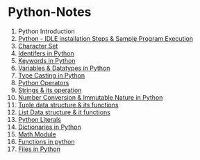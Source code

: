 # Python-Notes

1. Python Introduction 
2. <a href="https://github.com/kothakondachandhar/Python-Notes/blob/main/Python%20IDLE%20Installation%20%26%20Sample%20Program%20Execution.pdf">Python - IDLE installation Steps & Sample Program Execution</a>
3. <a href="https://github.com/kothakondachandhar/Python-Notes/blob/main/Character%20Set.pdf">Character Set</a>
4. <a href="https://github.com/kothakondachandhar/Python-Notes/blob/main/Identifiers%20in%20Python.pdf">Identifers in Python</a>
5. <a href="" >Keywords in Python</a>
6. <a href="https://github.com/kothakondachandhar/Python-Notes/blob/main/Variables%20%26%20Data%20types%20in%20Python.ipynb"> Variables & Datatypes in Python</a>
7. <a href="https://github.com/kothakondachandhar/Python-Notes/blob/main/Type%20Casting%20in%20Python.ipynb">Type Casting in Python</a>
8. <a href="https://github.com/kothakondachandhar/Python-Notes/blob/main/Python%20Operators.pdf"> Python Operators</a>
9. <a href="https://github.com/kothakondachandhar/Python-Notes/blob/main/Strings%20-%20in%20Python.ipynb">Strings & its operation</a>
10. <a href="https://github.com/kothakondachandhar/Python-Notes/blob/main/Converting_Numbering_System_%26_Basic_Data_types_and_Immutability_Nature.ipynb"> Number Conversion & Immutable Nature in Python</a>
11. <a href="https://github.com/kothakondachandhar/Python-Notes/blob/main/Tuple%20Data%20Structures.ipynb">Tuple data structure & its functions</a>
12. <a href="https://github.com/kothakondachandhar/Python-Notes/blob/main/List%20Data%20Structure.ipynb">List Data structure & it functions</a>
13. <a href="https://github.com/kothakondachandhar/Python-Notes/blob/main/Python%20Literals.ipynb">Python Literals</a>
14. <a href="https://github.com/kothakondachandhar/Python-Notes/blob/main/Dictionary%20Notes.ipynb">Dictionaries in Python </a>
15. <a href="https://github.com/kothakondachandhar/Python-Notes/blob/main/Math%20module.ipynb">Math Module</a>
16. <a href="https://github.com/kothakondachandhar/Python-Notes/blob/main/Functions%20in%20python.pdf"> Functions in python</a>
17. <a href="https://github.com/kothakondachandhar/Python-Notes/blob/main/Files%20in%20python-notes.ipynb">Files in Python </a>
